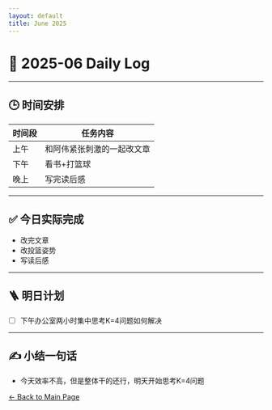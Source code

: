 ```yaml
---
layout: default
title: June 2025
---
```


# 📅 2025-06  Daily Log



---
## 🕒 时间安排

| 时间段 | 任务内容 |
|--------|----------| 
| 上午 | 和阿伟紧张刺激的一起改文章|
| 下午 |看书+打篮球 | 
| 晚上 | 写完读后感 |



---

## ✅ 今日实际完成

- 改完文章
- 改投篮姿势
- 写读后感
---


## 🪜 明日计划
- [ ] 下午办公室两小时集中思考K=4问题如何解决



---

## ✍️ 小结一句话
- 今天效率不高，但是整体干的还行，明天开始思考K=4问题


[← Back to Main Page](/index.md)
 


